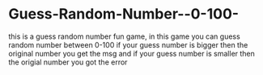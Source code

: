 # Guess-Random-Number--0-100-
 this is a guess random number fun game, in this game you can guess random number between 0-100 if your guess number is bigger then the original number you get the msg and if your guess number is smaller then the origial number you got the error
